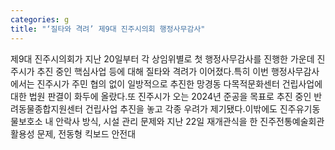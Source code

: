 ```yaml
---
categories: g
title: "‘질타와 격려’ 제9대 진주시의회 행정사무감사"
---
```

제9대 진주시의회가 지난 20일부터 각 상임위별로 첫 행정사무감사를 진행한 가운데 진주시가 추진 중인 핵심사업 등에 대해 질타와 격려가 이어졌다.특히 이번 행정사무감사에서는 진주시가 주민 협의 없이 일방적으로 추진한 망경동 다목적문화센터 건립사업에 대한 법원 판결이 화두에 올랐다.또 진주시가 오는 2024년 준공을 목표로 추진 중인 반려동물종합지원센터 건립사업 추진을 놓고 각종 우려가 제기됐다.이밖에도 진주유기동물보호소 내 안락사 방식, 시설 관리 문제와 지난 22일 재개관식을 한 진주전통예술회관 활용성 문제, 전동형 킥보드 안전대
